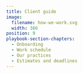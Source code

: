 ```yaml
---
title: Client guide
image:
  filename: how-we-work.svg
  width: 366
position: 9
playbook-section-chapters:
  - Onboarding
  - Work schedule
  - Our practices
  - Estimates and deadlines
---
```

